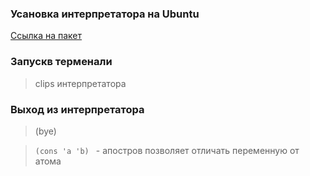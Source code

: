 ### Усановка интерпретатора на Ubuntu
[Ссылка на пакет](https://mirror.yandex.ru/ubuntu/pool/universe/c/clisp/)

### Запускв терменали
> clips
интерпретатора 
### Выход из интерпретатора 
> (bye)

> ```(cons 'a 'b) ``` - апостров позволяет отличать переменную от атома
